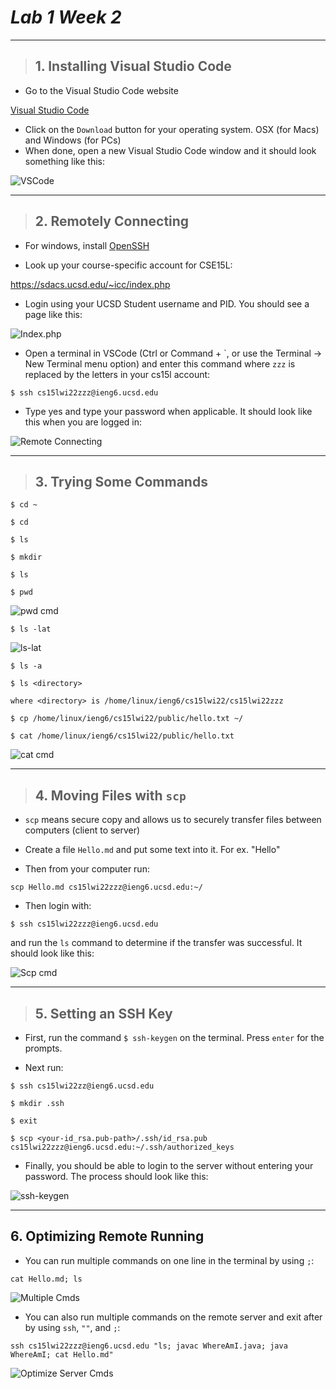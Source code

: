 # *Lab 1 Week 2*
---

> ## 1. **Installing Visual Studio Code**

* Go to the Visual Studio Code website 

[Visual Studio Code](https://code.visualstudio.com/)

* Click on the `Download` button for your operating system. OSX (for Macs) and Windows (for PCs)
* When done, open a new Visual Studio Code window and it should look something like this: 

![VSCode](VSCode.png)

---


> ## 2. **Remotely Connecting**

* For windows, install [OpenSSH](https://docs.microsoft.com/en-us/windows-server/administration/openssh/openssh_install_firstuse)

* Look up your course-specific account for CSE15L:

https://sdacs.ucsd.edu/~icc/index.php

* Login using your UCSD Student username and PID. You should see a page like this: 

![Index.php](IndexPHP.png)

* Open a terminal in VSCode (Ctrl or Command + `, or use the Terminal → New Terminal menu option) and enter this command where ``zzz`` is replaced by the letters in your cs15l account: 
```
$ ssh cs15lwi22zzz@ieng6.ucsd.edu
```
* Type yes and type your password when applicable. It should look like this when you are logged in:

![Remote Connecting](RemoteConnecting.png)

---

> ## 3. **Trying Some Commands**

```
$ cd ~
```

```
$ cd
```

```
$ ls
```

```
$ mkdir
```

```
$ ls
```

```
$ pwd
```

![pwd cmd](pwd.png)

```
$ ls -lat
```

![ls-lat](ls-lat.png)

```
$ ls -a
```

```
$ ls <directory>

where <directory> is /home/linux/ieng6/cs15lwi22/cs15lwi22zzz
```


```
$ cp /home/linux/ieng6/cs15lwi22/public/hello.txt ~/
```

```
$ cat /home/linux/ieng6/cs15lwi22/public/hello.txt
```

![cat cmd](cat.png)

---

> ## 4. **Moving Files with `scp`**

* `scp` means secure copy and allows us to securely transfer files between computers (client to server)

* Create a file `Hello.md` and put some text into it. For ex. "Hello"

* Then from your computer run:

```
scp Hello.md cs15lwi22zzz@ieng6.ucsd.edu:~/
```

* Then login with:

```
$ ssh cs15lwi22zzz@ieng6.ucsd.edu
```

and run the `ls` command to determine if the transfer was successful. It should look like this: 

![Scp cmd](Scp.png)

---

>## 5. **Setting an SSH Key**

* First, run the command `$ ssh-keygen` on the terminal. Press `enter` for the prompts.

* Next run:

```
$ ssh cs15lwi22zz@ieng6.ucsd.edu
```

```
$ mkdir .ssh
```

```
$ exit
```

```
$ scp <your-id_rsa.pub-path>/.ssh/id_rsa.pub cs15lwi22zzz@ieng6.ucsd.edu:~/.ssh/authorized_keys
```

* Finally, you should be able to login to the server without entering your password. The process should look like this: 

![ssh-keygen](ssh-keygen.png)

---

## 6. **Optimizing Remote Running**

* You can run multiple commands on one line in the terminal by using `;`:

```
cat Hello.md; ls
```

![Multiple Cmds](Optimize1.png)

* You can also run multiple commands on the remote server and exit after by using `ssh`, `""`, and `;`:

```
ssh cs15lwi22zzz@ieng6.ucsd.edu "ls; javac WhereAmI.java; java WhereAmI; cat Hello.md"
```

![Optimize Server Cmds](Optimize2.png)


